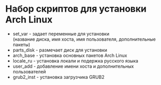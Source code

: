 # Набор скриптов для установки Arch Linux

- set_var - задает переменные для установки   
  (название диска, имя хоста, имя пользователя, дополнительные пакеты)
- parts_disk  - размечает диск для установки
- arch_base   - установка основных пакетов Arch Linux
- locale_ru   - установка локали и подержка русского языка
- user_add    - добавлениe имени хоста и дополнительных пользователей
- grub2_inst  - установка загрузчика GRUB2